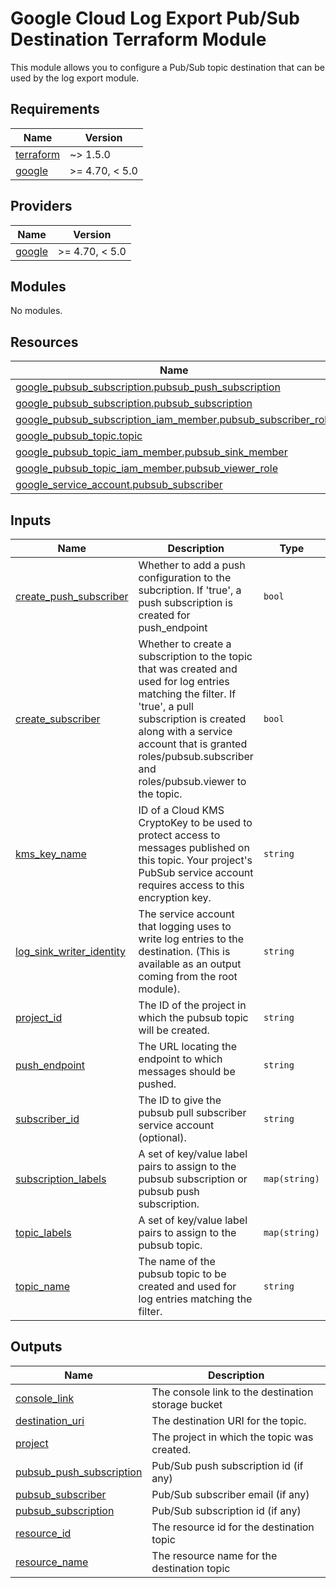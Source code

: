# Google Cloud Log Export Pub/Sub Destination Terraform Module

This module allows you to configure a Pub/Sub topic destination that can be used by the log export module.
<!-- BEGIN_TF_DOCS -->
## Requirements

| Name | Version |
|------|---------|
| <a name="requirement_terraform"></a> [terraform](#requirement\_terraform) | ~> 1.5.0 |
| <a name="requirement_google"></a> [google](#requirement\_google) | >= 4.70, < 5.0 |

## Providers

| Name | Version |
|------|---------|
| <a name="provider_google"></a> [google](#provider\_google) | >= 4.70, < 5.0 |

## Modules

No modules.

## Resources

| Name | Type |
|------|------|
| [google_pubsub_subscription.pubsub_push_subscription](https://registry.terraform.io/providers/hashicorp/google/latest/docs/resources/pubsub_subscription) | resource |
| [google_pubsub_subscription.pubsub_subscription](https://registry.terraform.io/providers/hashicorp/google/latest/docs/resources/pubsub_subscription) | resource |
| [google_pubsub_subscription_iam_member.pubsub_subscriber_role](https://registry.terraform.io/providers/hashicorp/google/latest/docs/resources/pubsub_subscription_iam_member) | resource |
| [google_pubsub_topic.topic](https://registry.terraform.io/providers/hashicorp/google/latest/docs/resources/pubsub_topic) | resource |
| [google_pubsub_topic_iam_member.pubsub_sink_member](https://registry.terraform.io/providers/hashicorp/google/latest/docs/resources/pubsub_topic_iam_member) | resource |
| [google_pubsub_topic_iam_member.pubsub_viewer_role](https://registry.terraform.io/providers/hashicorp/google/latest/docs/resources/pubsub_topic_iam_member) | resource |
| [google_service_account.pubsub_subscriber](https://registry.terraform.io/providers/hashicorp/google/latest/docs/resources/service_account) | resource |

## Inputs

| Name | Description | Type | Default | Required |
|------|-------------|------|---------|:--------:|
| <a name="input_create_push_subscriber"></a> [create\_push\_subscriber](#input\_create\_push\_subscriber) | Whether to add a push configuration to the subcription. If 'true', a push subscription is created for push\_endpoint | `bool` | `false` | no |
| <a name="input_create_subscriber"></a> [create\_subscriber](#input\_create\_subscriber) | Whether to create a subscription to the topic that was created and used for log entries matching the filter. If 'true', a pull subscription is created along with a service account that is granted roles/pubsub.subscriber and roles/pubsub.viewer to the topic. | `bool` | `false` | no |
| <a name="input_kms_key_name"></a> [kms\_key\_name](#input\_kms\_key\_name) | ID of a Cloud KMS CryptoKey to be used to protect access to messages published on this topic. Your project's PubSub service account requires access to this encryption key. | `string` | `null` | no |
| <a name="input_log_sink_writer_identity"></a> [log\_sink\_writer\_identity](#input\_log\_sink\_writer\_identity) | The service account that logging uses to write log entries to the destination. (This is available as an output coming from the root module). | `string` | n/a | yes |
| <a name="input_project_id"></a> [project\_id](#input\_project\_id) | The ID of the project in which the pubsub topic will be created. | `string` | n/a | yes |
| <a name="input_push_endpoint"></a> [push\_endpoint](#input\_push\_endpoint) | The URL locating the endpoint to which messages should be pushed. | `string` | `""` | no |
| <a name="input_subscriber_id"></a> [subscriber\_id](#input\_subscriber\_id) | The ID to give the pubsub pull subscriber service account (optional). | `string` | `""` | no |
| <a name="input_subscription_labels"></a> [subscription\_labels](#input\_subscription\_labels) | A set of key/value label pairs to assign to the pubsub subscription or pubsub push subscription. | `map(string)` | `{}` | no |
| <a name="input_topic_labels"></a> [topic\_labels](#input\_topic\_labels) | A set of key/value label pairs to assign to the pubsub topic. | `map(string)` | `{}` | no |
| <a name="input_topic_name"></a> [topic\_name](#input\_topic\_name) | The name of the pubsub topic to be created and used for log entries matching the filter. | `string` | n/a | yes |

## Outputs

| Name | Description |
|------|-------------|
| <a name="output_console_link"></a> [console\_link](#output\_console\_link) | The console link to the destination storage bucket |
| <a name="output_destination_uri"></a> [destination\_uri](#output\_destination\_uri) | The destination URI for the topic. |
| <a name="output_project"></a> [project](#output\_project) | The project in which the topic was created. |
| <a name="output_pubsub_push_subscription"></a> [pubsub\_push\_subscription](#output\_pubsub\_push\_subscription) | Pub/Sub push subscription id (if any) |
| <a name="output_pubsub_subscriber"></a> [pubsub\_subscriber](#output\_pubsub\_subscriber) | Pub/Sub subscriber email (if any) |
| <a name="output_pubsub_subscription"></a> [pubsub\_subscription](#output\_pubsub\_subscription) | Pub/Sub subscription id (if any) |
| <a name="output_resource_id"></a> [resource\_id](#output\_resource\_id) | The resource id for the destination topic |
| <a name="output_resource_name"></a> [resource\_name](#output\_resource\_name) | The resource name for the destination topic |
<!-- END_TF_DOCS -->